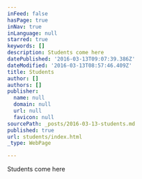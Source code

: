 ```yaml
---
inFeed: false
hasPage: true
inNav: true
inLanguage: null
starred: true
keywords: []
description: Students come here
datePublished: '2016-03-13T09:07:39.386Z'
dateModified: '2016-03-13T08:57:46.409Z'
title: Students
author: []
authors: []
publisher:
  name: null
  domain: null
  url: null
  favicon: null
sourcePath: _posts/2016-03-13-students.md
published: true
url: students/index.html
_type: WebPage

---
```

Students come here